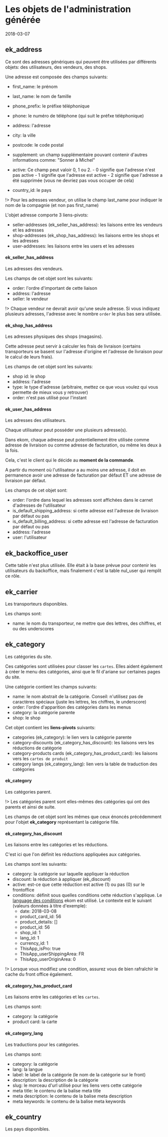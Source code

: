 Les objets de l'administration générée
==================
2018-03-07





ek_address
-----------------------

Ce sont des adresses génériques qui peuvent être utilisées par différents objets: des utilisateurs, des vendeurs, des shops.

Une adresse est composée des champs suivants:


- first_name: le prénom
- last_name: le nom de famille
- phone_prefix: le préfixe téléphonique
- phone: le numéro de téléphone (qui suit le préfxe téléphonique)
- address: l'adresse
- city: la ville
- postcode: le code postal
- supplement: un champ supplémentaire pouvant contenir d'autres informations comme: "Sonner à Michel"
- active: Ce champ peut valoir 0, 1 ou 2.
                - 0 signifie que l'adresse n'est pas active
                - 1 signifie que l'adresse est active
                - 2 signifie que l'adresse a été supprimée (vous ne devriez pas vous occuper de cela)
                
- country_id: le pays


!> Pour les adresses vendeur, on utilise le champ last_name pour indiquer le nom de la compagnie (et non pas first_name)



L'objet adresse comporte 3 liens-pivots:

- seller-addresses (ek_seller_has_address): les liaisons entre les vendeurs et les adresses
- shop-addresses (ek_shop_has_address): les liaisons entre les shops et les adresses
- user-addresses: les liaisons entre les users et les adresses


#### ek_seller_has_address


Les adresses des vendeurs.

Les champs de cet objet sont les suivants:


- order: l'ordre d'important de cette liaison
- address: l'adresse
- seller: le vendeur


!> Chaque vendeur ne devrait avoir qu'une seule adresse.
Si vous indiquez plusieurs adresses, l'adresse avec le nombre `order` le plus bas sera utilisée.



#### ek_shop_has_address


Les adresses physiques des shops (magasins).

Cette adresse peut servir à calculer les frais de livraison (certains transporteurs se basent sur l'adresse
d'origine et l'adresse de livraison pour le calcul de leurs frais).


Les champs de cet objet sont les suivants:


- shop id: le shop 
- address: l'adresse
- type: le type d'adresse (arbitraire, mettez ce que vous voulez qui vous permette de mieux vous y retrouver)
- order: n'est pas utilisé pour l'instant


#### ek_user_has_address


Les adresses des utilisateurs.

Chaque utilisateur peut posséder une plusieurs adresse(s).

Dans ekom, chaque adresse peut potentiellement être utilisée comme adresse de livraison ou comme adresse
de facturation, ou même les deux à la fois.

Cela, c'est le client qui le décide au **moment de la commande**.

A partir du moment où l'utilisateur a au moins une adresse, il doit en permanence avoir une adresse
de facturation par défaut ET une adresse de livraison par défaut.


Les champs de cet objet sont:

- order: l'ordre dans lequel les adresses sont affichées dans le carnet d'adresses de l'utilisateur 
- is_default_shipping_address: si cette adresse est l'adresse de livraison par défaut ou pas
- is_default_billing_address: si cette adresse est l'adresse de facturation par défaut ou pas
- address: l'adresse
- user: l'utilisateur




ek_backoffice_user
-----------------------

Cette table n'est plus utilisée.
Elle était à la base prévue pour contenir les utilisateurs du backoffice,
mais finalement c'est la table nul_user qui remplit ce rôle.



ek_carrier
-----------------------

Les transporteurs disponibles.

Les champs sont:

- name: le nom du transporteur, ne mettre que des lettres, des chiffres, et ou des underscores




ek_category
-----------------------

Les catégories du site.

Ces catégories sont utilisées pour classer les `cartes`.
Elles aident également à créer le menu des catégories, ainsi que le fil d'ariane sur certaines pages du site.

Une catégorie contient les champs suivants:

- name: le nom abstrait de la catégorie. Conseil: n'utilisez pas de caractères spéciaux (juste les lettres, les chiffres, le underscore) 
- order: l'ordre d'apparition des catégories dans les menus
- category: la catégorie parente 
- shop: le shop 


Cet objet contient les **liens-pivots** suivants:

- categories (ek_category): le lien vers la catégorie parente
- category-discounts (ek_category_has_discount): les liaisons vers les réductions de catégorie
- category-products cards (ek_category_has_product_card): les liaisons vers les `cartes de produit`
- category langs (ek_category_lang): lien vers la table de traduction des catégories 



#### ek_category


Les catégories parent.

!> Les catégories parent sont elles-mêmes des catégories qui ont des parents et ainsi de suite.


Les champs de cet objet sont les mêmes que ceux énoncés précédemment pour l'objet **ek_category** 
représentant la catégorie fille.


#### ek_category_has_discount

Les liaisons entre les catégories et les réductions.

C'est ici que l'on définit les réductions appliquées aux catégories.

Les champs sont les suivants:

- category: la catégorie sur laquelle appliquer la réduction
- discount: la réduction à appliquer (ek_discount)
- active: est-ce que cette réduction est active (1) ou pas (0) sur le frontoffice
- conditions: définit sous quelles conditions cette réduction s'applique.
Le [language des conditions](concept/ekom-conditions-language.md) ekom est utilisé.
Le contexte est le suivant (valeurs données à titre d'exemple):
    - date: 2018-03-08
    - product_card_id: 56
    - product_details: []
    - product_id: 56
    - shop_id: 1
    - lang_id: 1
    - currency_id: 1
    - ThisApp_isPro: true
    - ThisApp_userShippingArea: FR
    - ThisApp_userOriginArea: 0    


!> Lorsque vous modifiez une condition, assurez vous de bien rafraîchir le cache du front office également.


#### ek_category_has_product_card

Les liaisons entre les catégories et les `cartes`.

Les champs sont:

- category: la catégorie
- product card: la carte



#### ek_category_lang

Les traductions pour les catégories.


Les champs sont:

- category: la catégorie
- lang: la langue
- label: le label de la catégorie (le nom de la catégorie sur le front)
- description: la description de la catégorie
- slug: le morceau d'url utilisé pour les liens vers cette catégorie
- meta title: le contenu de la balise meta title
- meta description: le contenu de la balise meta description
- meta keywords: le contenu de la balise meta keywords





ek_country
-----------------------

Les pays disponibles.
